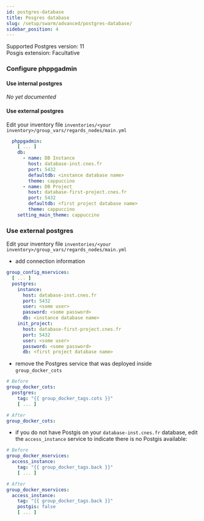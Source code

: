 ```yaml
---
id: postgres-database
title: Posgres database
slug: /setup/swarm/advanced/postgres-database/
sidebar_position: 4
---
```


Supported Postgres version: 11  
Posgis extension: Facultative

### Configure phppgadmin

#### Use internal postgres

_No yet documented_

#### Use external postgres

Edit your inventory file `inventories/<your inventory>/group_vars/regards_nodes/main.yml`

```yaml
  phppgadmin:
    [ ... ]
    db:
      - name: DB Instance
        host: database-inst.cnes.fr
        port: 5432
        defaultdb: <instance database name>
        theme: cappuccino
      - name: DB Project
        host: database-first-project.cnes.fr
        port: 5432
        defaultdb: <first project database name>
        theme: cappuccino
    setting_main_theme: cappuccino
```

### Use external postgres

Edit your inventory file `inventories/<your inventory>/group_vars/regards_nodes/main.yml`

- add connection information

```yaml
group_config_mservices:
  [ ... ]
  postgres:
    instance:
      host: database-inst.cnes.fr
      port: 5432
      user: <some user>
      password: <some password>
      db: <instance database name>
    init_project:
      host: database-first-project.cnes.fr
      port: 5432
      user: <some user>
      password: <some password>
      db: <first project database name>
```

- remove the Postgres service that was deployed inside `group_docker_cots`

```yaml
# Before
group_docker_cots:
  postgres:
    tag: "{{ group_docker_tags.cots }}"
    [ ... ]

# After
group_docker_cots:
```

- if you do not have Postgis on your `database-inst.cnes.fr` database, edit the `access_instance` service to indicate
  there is no Postgis available:

```yaml
# Before
group_docker_mservices:
  access_instance:
    tag: "{{ group_docker_tags.back }}"
    [ ... ]

# After
group_docker_mservices:
  access_instance:
    tag: "{{ group_docker_tags.back }}"
    postgis: false
    [ ... ]
```
